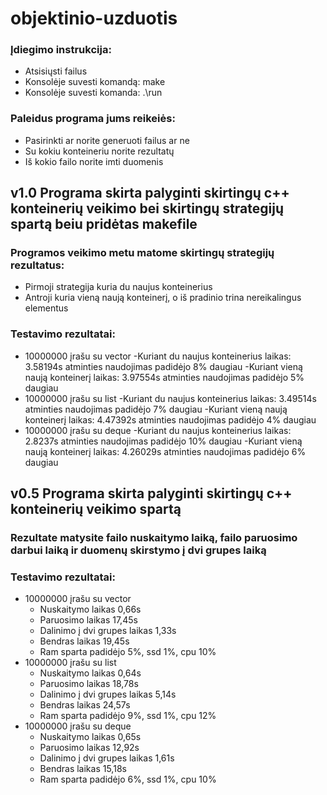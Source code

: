 # objektinio-uzduotis


### Įdiegimo instrukcija:<br>
- Atsisiųsti failus
- Konsolėje suvesti komandą: make
- Konsolėje suvesti komanda: .\run

### Paleidus programa jums reikeiės:<br>
- Pasirinkti ar norite generuoti failus ar ne
- Su kokiu konteineriu norite rezultatų
- Iš kokio failo norite imti duomenis
## v1.0 Programa skirta palyginti skirtingų c++ konteinerių veikimo bei skirtingų strategijų spartą beiu pridėtas makefile
### Programos veikimo metu matome skirtingų strategijų rezultatus:<br>
- Pirmoji strategija kuria du naujus konteinerius
- Antroji kuria vieną naują konteinerį, o iš pradinio trina nereikalingus elementus
### Testavimo rezultatai:<br>
- 10000000 įrašu su vector
  -Kuriant du naujus konteinerius laikas: 3.58194s atminties naudojimas padidėjo 8% daugiau
  -Kuriant vieną naują konteinerį laikas: 3.97554s atminties naudojimas padidėjo 5% daugiau
- 10000000 įrašu su list
  -Kuriant du naujus konteinerius laikas: 3.49514s atminties naudojimas padidėjo 7% daugiau
  -Kuriant vieną naują konteinerį laikas: 4.47392s atminties naudojimas padidėjo 4% daugiau
- 10000000 įrašu su deque
  -Kuriant du naujus konteinerius laikas: 2.8237s atminties naudojimas padidėjo 10% daugiau
  -Kuriant vieną naują konteinerį laikas: 4.26029s atminties naudojimas padidėjo 6% daugiau 

## v0.5 Programa skirta palyginti skirtingų c++ konteinerių veikimo spartą

### Rezultate matysite failo nuskaitymo laiką, failo paruosimo darbui laiką ir duomenų skirstymo į dvi grupes laiką

### Testavimo rezultatai:<br>
- 10000000 įrašu su vector
  - Nuskaitymo laikas 0,66s
  - Paruosimo laikas 17,45s
  - Dalinimo į dvi grupes laikas 1,33s
  - Bendras laikas 19,45s
  - Ram sparta padidėjo 5%, ssd 1%, cpu 10%
- 10000000 įrašu su list
  - Nuskaitymo laikas  0,64s
  - Paruosimo laikas 18,78s
  - Dalinimo į dvi grupes laikas 5,14s
  - Bendras laikas 24,57s
  - Ram sparta padidėjo 9%, ssd 1%, cpu 12%
- 10000000 įrašu su deque
  - Nuskaitymo laikas  0,65s
  - Paruosimo laikas 12,92s
  - Dalinimo į dvi grupes laikas 1,61s
  - Bendras laikas 15,18s
  - Ram sparta padidėjo 6%, ssd 1%, cpu 10%
